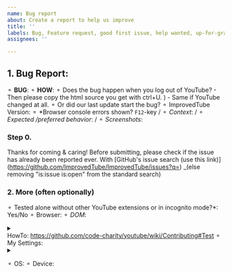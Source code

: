 ```yaml
---
name: Bug report
about: Create a report to help us improve
title: ''
labels: Bug, Feature request, good first issue, help wanted, up-for-grabs
assignees: ''

---
```


## 1. Bug Report:
 ⚬ **BUG**:   <!-- (clear/concise description) -->
 ⚬ **HOW**:   <!-- Steps to **reproduce**. (The bug might only happen with your settings or your browser?) -->
⚬ Does the bug happen when you log out of YouTube? - Then please copy the html source you get with ctrl+U. )  - Same if YouTube changed at all. 
   ⚬ Or did our last update start the bug? 
       ⚬  ImprovedTube Version: <!--  [ written at the top, in the stores & under our ⋮ icon>settings>version]   -->
 ⚬ *Browser console errors shown? `F12`-key
/  ⚬ *Context*:      <!-- (Additional context maybe)  --> 
/  ⚬ *Expected /preferred behavior*:
/  ⚬ *Screenshots*:   <!-- (maybe) -->   

### Step 0. 
Thanks for coming & caring! Before submitting, please check if the issue has already been reported ever. With  [GitHub's issue search (use this link)]
(https://github.com/ImprovedTube/ImprovedTube/issues?q=)  _(else removing "is:issue is:open" from the standard search)   <!-- 
( -  If it was posted before, you can answer/react there to give it your voice and move it up in the lists) 
 ( -  If the status is  "closed" (=fixed) recently, then Web Stores can be updated soon)
    ( - if  it was closed month or years ago, then it might reappeared & must be fixed again.)   -->

### 2. More (often optionally)  
<!--  MAYBE fill in more details To further increase our changes to solve the bug-->
 ⚬ Tested alone without other YouTube extensions or in incognito mode?*:  Yes/No 
 ⚬ Browser:        <!--  [e.g.  Chromium 83.0.4103.116  / Firefox / Safari / ...] -->
 ⚬ *DOM*:  <details><summary></summary> (paste here or attach)</details>
                           HowTo: https://github.com/code-charity/youtube/wiki/Contributing#Test
 ⚬ My Settings:  <details><summary></summary> ________________ </details> 
<!-- MAYBE attach or or paste
  Extension -> Settings -> Backup & reset -> Export settings. 
  Can delete/exclude your video lists, if any)`  -->  
⚬ OS:          <!--  [e.g. Linux Ubuntu 16 /  Windows 7 / Mac OSX /  iOS ]  -->
⚬ Device:    <!--  [if applicable e.g. iPhone6] -->

<!-- Many thanks & smiles !  -->

